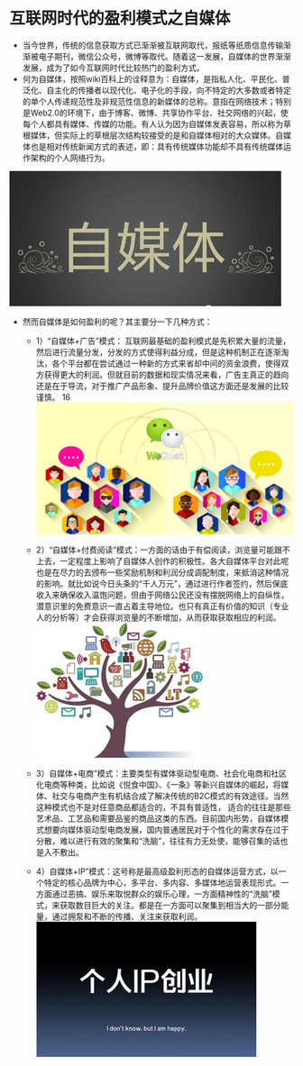 # [](#header-1)互联网时代的盈利模式之自媒体

* 当今世界，传统的信息获取方式已渐渐被互联网取代，报纸等纸质信息传输渐渐被电子期刊，微信公众号，微博等取代。随着这一发展，自媒体的世界渐渐发展，成为了如今互联网时代比较热门的盈利方式。
* 何为自媒体，按照wiki百科上的诠释意为：自媒体，是指私人化、平民化、普泛化、自主化的传播者以现代化、电子化的手段，向不特定的大多数或者特定的单个人传递规范性及非规范性信息的新媒体的总称。意指在网络技术；特别是Web2.0的环境下，由于博客、微博、共享协作平台、社交网络的兴起，使每个人都具有媒体、传媒的功能。有人认为因为自媒体发表容易，所以称为草根媒体，但实际上的草根层次结构较接受的是和自媒体相对的大众媒体。自媒体也是相对传统新闻方式的表述，即：具有传统媒体功能却不具有传统媒体运作架构的个人网络行为。

![](images/自媒体.jpg)

* 然而自媒体是如何盈利的呢？其主要分一下几种方式：
  * 1）“自媒体+广告”模式：
   互联网最基础的盈利模式是先积累大量的流量，然后进行流量分发，分发的方式使得利益分成，但是这种机制正在逐渐淘汰，各个平台都在尝试通过一种新的方式来省却中间的资金浪费，使得双方获得更大的利润。但就目前的数据和现实情况来看，广告主真正的趋向还是在于导流，对于推广产品形象、提升品牌价值这方面还是发展的比较谨慎。
16
   ![](images/weinxin.jpg)

   * 2）“自媒体+付费阅读”模式：一方面的话由于有偿阅读，浏览量可能跟不上去，一定程度上影响了自媒体人创作的积极性。各大自媒体平台对此呢也是在尽力的去颁布一些奖励机制和利润分成调配制度，来抵消这种情况的影响。就比如说今日头条的“千人万元”，通过进行作者签约，然后保底收入来确保收入温饱问题，但由于网络公民还没有摆脱网络上的自纵性，潜意识里的免费意识一直占着主导地位。也只有真正有价值的知识（专业人的分析等）才会获得浏览量的不断增加，从而获取获取相应的利润。
  ![](images/1.jpg)

   * 3）自媒体+电商”模式：主要类型有媒体驱动型电商、社会化电商和社区化电商等种类，比如说《悦食中国》、《一条》等新兴自媒体的崛起，将媒体、社交与电商产生有机结合成了解决传统的B2C模式的有效途径。当然这种模式也不是对任意商品都适合的，不具有普适性， 适合的往往是那些艺术品、工艺品和需要品鉴的商品这类的东西。目前国内形势，自媒体模式想要向媒体驱动型电商发展，国内普通居民对于个性化的需求存在过于分散，难以进行有效的聚集和“洗脑”，往往有力无处使，能够召集的话也是入不敷出。

   * 4）自媒体+IP”模式：这号称是最高级盈利形态的自媒体运营方式，以一个特定的核心品牌为中心，多平台、多内容、多媒体地运营表现形式。一方面通过恶搞、娱乐来取悦群众的娱乐心理，一方面精神性的“洗脑”模式，来获取数目巨大的关注。都是在一方面可以聚集到相当大的一部分能量，通过拥泵和不断的传播、关注来获取利润。
   ![](images/ip.jpg)


